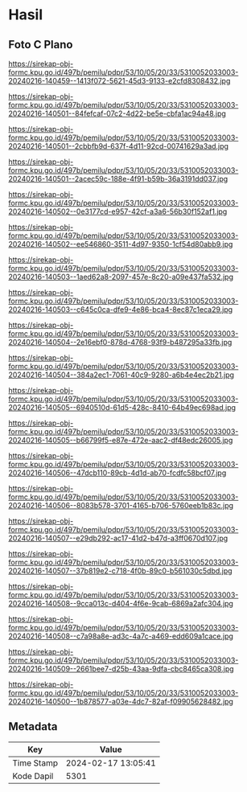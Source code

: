 # Hasil

## Foto C Plano

https://sirekap-obj-formc.kpu.go.id/497b/pemilu/pdpr/53/10/05/20/33/5310052033003-20240216-140459--1413f072-5621-45d3-9133-e2cfd8308432.jpg

https://sirekap-obj-formc.kpu.go.id/497b/pemilu/pdpr/53/10/05/20/33/5310052033003-20240216-140501--84fefcaf-07c2-4d22-be5e-cbfa1ac94a48.jpg

https://sirekap-obj-formc.kpu.go.id/497b/pemilu/pdpr/53/10/05/20/33/5310052033003-20240216-140501--2cbbfb9d-637f-4d11-92cd-00741629a3ad.jpg

https://sirekap-obj-formc.kpu.go.id/497b/pemilu/pdpr/53/10/05/20/33/5310052033003-20240216-140501--2acec59c-188e-4f91-b59b-36a3191dd037.jpg

https://sirekap-obj-formc.kpu.go.id/497b/pemilu/pdpr/53/10/05/20/33/5310052033003-20240216-140502--0e3177cd-e957-42cf-a3a6-56b30f152af1.jpg

https://sirekap-obj-formc.kpu.go.id/497b/pemilu/pdpr/53/10/05/20/33/5310052033003-20240216-140502--ee546860-3511-4d97-9350-1cf54d80abb9.jpg

https://sirekap-obj-formc.kpu.go.id/497b/pemilu/pdpr/53/10/05/20/33/5310052033003-20240216-140503--1aed62a8-2097-457e-8c20-a09e437fa532.jpg

https://sirekap-obj-formc.kpu.go.id/497b/pemilu/pdpr/53/10/05/20/33/5310052033003-20240216-140503--c645c0ca-dfe9-4e86-bca4-8ec87c1eca29.jpg

https://sirekap-obj-formc.kpu.go.id/497b/pemilu/pdpr/53/10/05/20/33/5310052033003-20240216-140504--2e16ebf0-878d-4768-93f9-b487295a33fb.jpg

https://sirekap-obj-formc.kpu.go.id/497b/pemilu/pdpr/53/10/05/20/33/5310052033003-20240216-140504--384a2ec1-7061-40c9-9280-a6b4e4ec2b21.jpg

https://sirekap-obj-formc.kpu.go.id/497b/pemilu/pdpr/53/10/05/20/33/5310052033003-20240216-140505--6940510d-61d5-428c-8410-64b49ec698ad.jpg

https://sirekap-obj-formc.kpu.go.id/497b/pemilu/pdpr/53/10/05/20/33/5310052033003-20240216-140505--b66799f5-e87e-472e-aac2-df48edc26005.jpg

https://sirekap-obj-formc.kpu.go.id/497b/pemilu/pdpr/53/10/05/20/33/5310052033003-20240216-140506--47dcb110-89cb-4d1d-ab70-fcdfc58bcf07.jpg

https://sirekap-obj-formc.kpu.go.id/497b/pemilu/pdpr/53/10/05/20/33/5310052033003-20240216-140506--8083b578-3701-4165-b706-5760eeb1b83c.jpg

https://sirekap-obj-formc.kpu.go.id/497b/pemilu/pdpr/53/10/05/20/33/5310052033003-20240216-140507--e29db292-ac17-41d2-b47d-a3ff0670d107.jpg

https://sirekap-obj-formc.kpu.go.id/497b/pemilu/pdpr/53/10/05/20/33/5310052033003-20240216-140507--37b819e2-c718-4f0b-89c0-b561030c5dbd.jpg

https://sirekap-obj-formc.kpu.go.id/497b/pemilu/pdpr/53/10/05/20/33/5310052033003-20240216-140508--9cca013c-d404-4f6e-9cab-6869a2afc304.jpg

https://sirekap-obj-formc.kpu.go.id/497b/pemilu/pdpr/53/10/05/20/33/5310052033003-20240216-140508--c7a98a8e-ad3c-4a7c-a469-edd609a1cace.jpg

https://sirekap-obj-formc.kpu.go.id/497b/pemilu/pdpr/53/10/05/20/33/5310052033003-20240216-140509--2661bee7-d25b-43aa-9dfa-cbc8465ca308.jpg

https://sirekap-obj-formc.kpu.go.id/497b/pemilu/pdpr/53/10/05/20/33/5310052033003-20240216-140500--1b878577-a03e-4dc7-82af-f09905628482.jpg


## Metadata

| Key        | Value               |
| ---------- | ------------------- |
| Time Stamp | 2024-02-17 13:05:41 |
| Kode Dapil | 5301                |



